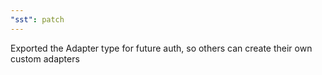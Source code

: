 ```yaml
---
"sst": patch
---
```


Exported the Adapter type for future auth, so others can create their own custom adapters
